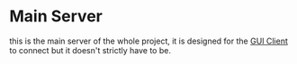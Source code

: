 # Main Server
this is the main server of the whole project, it is designed for the [GUI Client](https://github.com/Ruski1/Networking-Password-Manage/tree/main/GUIClient)
to connect but it doesn't strictly have to be. <br />

